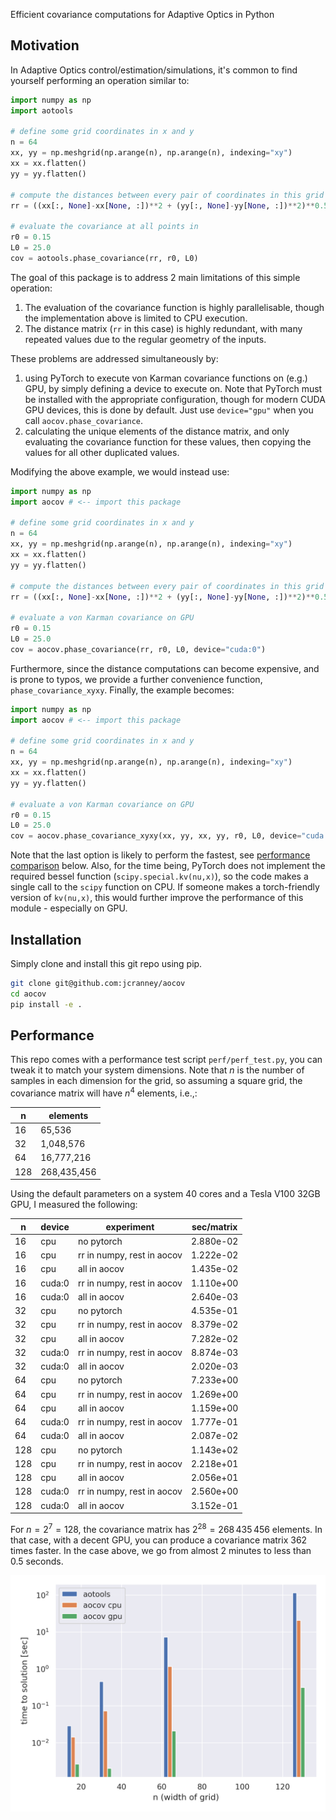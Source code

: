 Efficient covariance computations for Adaptive Optics in Python

## Motivation
In Adaptive Optics control/estimation/simulations, it's common to find yourself performing an operation similar to:
```python
import numpy as np
import aotools

# define some grid coordinates in x and y
n = 64
xx, yy = np.meshgrid(np.arange(n), np.arange(n), indexing="xy")
xx = xx.flatten()
yy = yy.flatten()

# compute the distances between every pair of coordinates in this grid
rr = ((xx[:, None]-xx[None, :])**2 + (yy[:, None]-yy[None, :])**2)**0.5

# evaluate the covariance at all points in 
r0 = 0.15
L0 = 25.0
cov = aotools.phase_covariance(rr, r0, L0)
```

The goal of this package is to address 2 main limitations of this simple operation:
 1) The evaluation of the covariance function is highly parallelisable, though the implementation above is limited to CPU execution.
 2) The distance matrix (`rr` in this case) is highly redundant, with many repeated values due to the regular geometry of the inputs.

These problems are addressed simultaneously by:
 1) using PyTorch to execute von Karman covariance functions on (e.g.) GPU, by simply defining a device to execute on. Note that PyTorch must be installed with the appropriate configuration, though for modern CUDA GPU devices, this is done by default. Just use `device="gpu"` when you call `aocov.phase_covariance`.
 2) calculating the unique elements of the distance matrix, and only evaluating the covariance function for these values, then copying the values for all other duplicated values.
 
Modifying the above example, we would instead use:
```python
import numpy as np
import aocov # <-- import this package

# define some grid coordinates in x and y
n = 64
xx, yy = np.meshgrid(np.arange(n), np.arange(n), indexing="xy")
xx = xx.flatten()
yy = yy.flatten()

# compute the distances between every pair of coordinates in this grid
rr = ((xx[:, None]-xx[None, :])**2 + (yy[:, None]-yy[None, :])**2)**0.5

# evaluate a von Karman covariance on GPU
r0 = 0.15
L0 = 25.0
cov = aocov.phase_covariance(rr, r0, L0, device="cuda:0")
```

Furthermore, since the distance computations can become expensive, and is prone to typos, we provide a further convenience function, `phase_covariance_xyxy`. Finally, the example becomes:
```python
import numpy as np
import aocov # <-- import this package

# define some grid coordinates in x and y
n = 64
xx, yy = np.meshgrid(np.arange(n), np.arange(n), indexing="xy")
xx = xx.flatten()
yy = yy.flatten()

# evaluate a von Karman covariance on GPU
r0 = 0.15
L0 = 25.0
cov = aocov.phase_covariance_xyxy(xx, yy, xx, yy, r0, L0, device="cuda:0")
```

Note that the last option is likely to perform the fastest, see [performance comparison](#performance) below. Also, for the time being, PyTorch does not implement the required bessel function (`scipy.special.kv(nu,x)`), so the code makes a single call to the `scipy` function on CPU. If someone makes a torch-friendly version of `kv(nu,x)`, this would further improve the performance of this module - especially on GPU. 

## Installation
Simply clone and install this git repo using pip.
```bash
git clone git@github.com:jcranney/aocov
cd aocov
pip install -e .
```

## Performance
This repo comes with a performance test script `perf/perf_test.py`, you can tweak it to match your system dimensions. Note that $n$ is the number of samples in each dimension for the grid, so assuming a square grid, the covariance matrix will have $n^4$ elements, i.e.,:

| n    | elements   |
|------|----------|
|   16 | 65,536      |
|   32 | 1,048,576      |
|   64 | 16,777,216      |
|   128 | 268,435,456   |

Using the default parameters on a system 40 cores and a Tesla V100 32GB GPU, I measured the following:

| n    | device   | experiment                     | sec/matrix |
|------|----------|--------------------------------|------------|
|   16 | cpu      | no pytorch                     |  2.880e-02 |
|   16 | cpu      | rr in numpy, rest in aocov     |  1.222e-02 |
|   16 | cpu      | all in aocov                   |  1.435e-02 |
|   16 | cuda:0   | rr in numpy, rest in aocov     |  1.110e+00 |
|   16 | cuda:0   | all in aocov                   |  2.640e-03 |
|   32 | cpu      | no pytorch                     |  4.535e-01 |
|   32 | cpu      | rr in numpy, rest in aocov     |  8.379e-02 |
|   32 | cpu      | all in aocov                   |  7.282e-02 |
|   32 | cuda:0   | rr in numpy, rest in aocov     |  8.874e-03 |
|   32 | cuda:0   | all in aocov                   |  2.020e-03 |
|   64 | cpu      | no pytorch                     |  7.233e+00 |
|   64 | cpu      | rr in numpy, rest in aocov     |  1.269e+00 |
|   64 | cpu      | all in aocov                   |  1.159e+00 |
|   64 | cuda:0   | rr in numpy, rest in aocov     |  1.777e-01 |
|   64 | cuda:0   | all in aocov                   |  2.087e-02 |
|  128 | cpu      | no pytorch                     |  1.143e+02 |
|  128 | cpu      | rr in numpy, rest in aocov     |  2.218e+01 |
|  128 | cpu      | all in aocov                   |  2.056e+01 |
|  128 | cuda:0   | rr in numpy, rest in aocov     |  2.560e+00 |
|  128 | cuda:0   | all in aocov                   |  3.152e-01 |


For $n=2^7=128$, the covariance matrix has $2^{28}=268\, 435\, 456$ elements. In that case, with a decent GPU, you can produce a covariance matrix $362$ times faster. In the case above, we go from almost 2 minutes to less than 0.5 seconds.

<p align="center">
<img style="width:800px" src="https://raw.githubusercontent.com/jcranney/aocov/main/perf/performance.png"
        alt="timing performance"/>
</p>